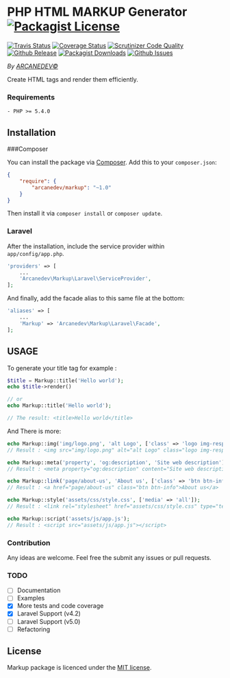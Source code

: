 PHP HTML MARKUP Generator [![Packagist License](http://img.shields.io/packagist/l/ARCANEDEV/Markup.svg?style=flat-square)](https://github.com/ARCANEDEV/Markup/blob/master/LICENSE)
==============
[![Travis Status](http://img.shields.io/travis/ARCANEDEV/Markup.svg?style=flat-square)](https://travis-ci.org/ARCANEDEV/Markup)
[![Coverage Status](https://img.shields.io/scrutinizer/coverage/g/ARCANEDEV/Markup.svg?style=flat-square)](https://scrutinizer-ci.com/g/ARCANEDEV/Markup/?branch=master)
[![Scrutinizer Code Quality](https://img.shields.io/scrutinizer/g/ARCANEDEV/Markup.svg?style=flat-square)](https://scrutinizer-ci.com/g/ARCANEDEV/Markup/?branch=master)
[![Github Release](http://img.shields.io/github/release/ARCANEDEV/Markup.svg?style=flat-square)](https://github.com/ARCANEDEV/Markup/releases)
[![Packagist Downloads](https://img.shields.io/packagist/dt/arcanedev/markup.svg?style=flat-square)](https://packagist.org/packages/arcanedev/markup)
[![Github Issues](http://img.shields.io/github/issues/ARCANEDEV/Markup.svg?style=flat-square)](https://github.com/ARCANEDEV/Markup/issues)

*By [ARCANEDEV&copy;](http://www.arcanedev.net/)*

Create HTML tags and render them efficiently.

### Requirements
    
    - PHP >= 5.4.0
    
## Installation

###Composer

You can install the package via [Composer](http://getcomposer.org/). Add this to your `composer.json`:

```json
{
    "require": {
        "arcanedev/markup": "~1.0"
    }
}
```
    
Then install it via `composer install` or `composer update`.

### Laravel

After the installation, include the service provider within `app/config/app.php`.
```php
'providers' => [
    ...
    'Arcanedev\Markup\Laravel\ServiceProvider',
];
```

And finally, add the facade alias to this same file at the bottom:
```php
'aliases' => [
    ...
    'Markup' => 'Arcanedev\Markup\Laravel\Facade',
];
```

## USAGE

To generate your title tag for example :
```php
$title = Markup::title('Hello world');
echo $title->render()

// or 
echo Markup::title('Hello world');

// The result: <title>Hello world</title>
```

And There is more:

```php
echo Markup::img('img/logo.png', 'alt Logo', ['class' => 'logo img-responsive']);
// Result : <img src="img/logo.png" alt="alt Logo" class="logo img-responsive"/> 

echo Markup::meta('property', 'og:description', 'Site web description');
// Result : <meta property="og:description" content="Site web description"/>

echo Markup::link('page/about-us', 'About us', ['class' => 'btn btn-info']);
// Result : <a href="page/about-us" class="btn btn-info">About us</a>

echo Markup::style('assets/css/style.css', ['media' => 'all']);
// Result : <link rel="stylesheet" href="assets/css/style.css" type="text/css" media="all"/>

echo Markup::script('assets/js/app.js');
// Result : <script src="assets/js/app.js"></script>
```

### Contribution

Any ideas are welcome. Feel free the submit any issues or pull requests.

### TODO

  - [ ] Documentation
  - [ ] Examples
  - [x] More tests and code coverage
  - [x] Laravel Support (v4.2)
  - [ ] Laravel Support (v5.0)
  - [ ] Refactoring
  
## License

Markup package is licenced under the [MIT license](https://github.com/ARCANEDEV/Markup/blob/master/LICENSE).
